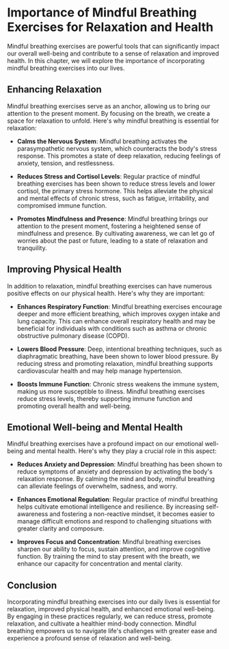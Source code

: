 Importance of Mindful Breathing Exercises for Relaxation and Health
==============================================================================

Mindful breathing exercises are powerful tools that can significantly impact our overall well-being and contribute to a sense of relaxation and improved health. In this chapter, we will explore the importance of incorporating mindful breathing exercises into our lives.

Enhancing Relaxation
--------------------

Mindful breathing exercises serve as an anchor, allowing us to bring our attention to the present moment. By focusing on the breath, we create a space for relaxation to unfold. Here's why mindful breathing is essential for relaxation:

* **Calms the Nervous System**: Mindful breathing activates the parasympathetic nervous system, which counteracts the body's stress response. This promotes a state of deep relaxation, reducing feelings of anxiety, tension, and restlessness.

* **Reduces Stress and Cortisol Levels**: Regular practice of mindful breathing exercises has been shown to reduce stress levels and lower cortisol, the primary stress hormone. This helps alleviate the physical and mental effects of chronic stress, such as fatigue, irritability, and compromised immune function.

* **Promotes Mindfulness and Presence**: Mindful breathing brings our attention to the present moment, fostering a heightened sense of mindfulness and presence. By cultivating awareness, we can let go of worries about the past or future, leading to a state of relaxation and tranquility.

Improving Physical Health
-------------------------

In addition to relaxation, mindful breathing exercises can have numerous positive effects on our physical health. Here's why they are important:

* **Enhances Respiratory Function**: Mindful breathing exercises encourage deeper and more efficient breathing, which improves oxygen intake and lung capacity. This can enhance overall respiratory health and may be beneficial for individuals with conditions such as asthma or chronic obstructive pulmonary disease (COPD).

* **Lowers Blood Pressure**: Deep, intentional breathing techniques, such as diaphragmatic breathing, have been shown to lower blood pressure. By reducing stress and promoting relaxation, mindful breathing supports cardiovascular health and may help manage hypertension.

* **Boosts Immune Function**: Chronic stress weakens the immune system, making us more susceptible to illness. Mindful breathing exercises reduce stress levels, thereby supporting immune function and promoting overall health and well-being.

Emotional Well-being and Mental Health
--------------------------------------

Mindful breathing exercises have a profound impact on our emotional well-being and mental health. Here's why they play a crucial role in this aspect:

* **Reduces Anxiety and Depression**: Mindful breathing has been shown to reduce symptoms of anxiety and depression by activating the body's relaxation response. By calming the mind and body, mindful breathing can alleviate feelings of overwhelm, sadness, and worry.

* **Enhances Emotional Regulation**: Regular practice of mindful breathing helps cultivate emotional intelligence and resilience. By increasing self-awareness and fostering a non-reactive mindset, it becomes easier to manage difficult emotions and respond to challenging situations with greater clarity and composure.

* **Improves Focus and Concentration**: Mindful breathing exercises sharpen our ability to focus, sustain attention, and improve cognitive function. By training the mind to stay present with the breath, we enhance our capacity for concentration and mental clarity.

Conclusion
----------

Incorporating mindful breathing exercises into our daily lives is essential for relaxation, improved physical health, and enhanced emotional well-being. By engaging in these practices regularly, we can reduce stress, promote relaxation, and cultivate a healthier mind-body connection. Mindful breathing empowers us to navigate life's challenges with greater ease and experience a profound sense of relaxation and well-being.
